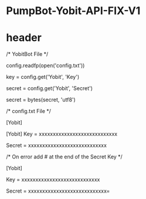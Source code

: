 # PumpBot-Yobit-API-FIX-V1
# header

/* YobitBot File */

config.readfp(open('config.txt'))

key = config.get('Yobit', 'Key')

secret = config.get('Yobit', 'Secret')

secret = bytes(secret, 'utf8')

/* config.txt File */

[Yobit]

[Yobit]
Key = xxxxxxxxxxxxxxxxxxxxxxxxxxxx

Secret = xxxxxxxxxxxxxxxxxxxxxxxxxxxx

/* On error add # at the end of the Secret Key */

[Yobit]

Key = xxxxxxxxxxxxxxxxxxxxxxxxxxxx

Secret = xxxxxxxxxxxxxxxxxxxxxxxxxxxx=
